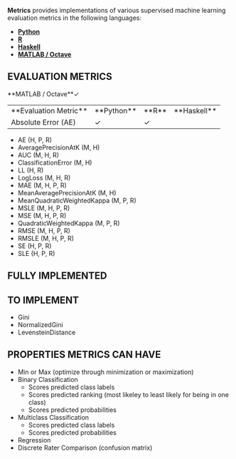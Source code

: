 **Metrics** provides implementations of various supervised machine learning evaluation metrics in the following languages:
 
 - [**Python**](https://github.com/benhamner/Metrics/tree/master/Python)
 - [**R**](https://github.com/benhamner/Metrics/tree/master/R)
 - [**Haskell**](https://github.com/benhamner/Metrics/tree/master/Haskell)
 - [**MATLAB / Octave**](https://github.com/benhamner/Metrics/tree/master/MATLAB)

EVALUATION METRICS
------------------

<table>
<tr><td>**Evaluation Metric**</td><td>**Python**</td><td>**R**</td>
<td>**Haskell**</td>**MATLAB / Octave**</td></tr>
<tr><td>Absolute Error (AE)</td><td>&#10003;</td>&#10003;<td>&#10003;</td><td></td></tr>
</table>

 - AE (H, P, R)
 - AveragePrecisionAtK (M, H)
 - AUC (M, H, R)
 - ClassificationError (M, H)
 - LL (H, R)
 - LogLoss (M, H, R)
 - MAE (M, H, P, R)
 - MeanAveragePrecisionAtK (M, H)
 - MeanQuadraticWeightedKappa (M, P, R)
 - MSLE (M, H, P, R)
 - MSE (M, H, P, R)
 - QuadraticWeightedKappa (M, P, R)
 - RMSE (M, H, P, R)
 - RMSLE (M, H, P, R)
 - SE (H, P, R)
 - SLE (H, P, R)

FULLY IMPLEMENTED
-----------------

TO IMPLEMENT
------------

 - Gini
 - NormalizedGini
 - LevensteinDistance

PROPERTIES METRICS CAN HAVE
---------------------------

 - Min or Max (optimize through minimization or maximization)
 - Binary Classification
   - Scores predicted class labels
   - Scores predicted ranking (most likeley to least likely for being in one class)
   - Scores predicted probabilities
 - Multiclass Classification
   - Scores predicted class labels
   - Scores predicted probabilities
 - Regression
 - Discrete Rater Comparison (confusion matrix)

